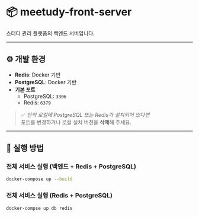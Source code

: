 # 📦 meetudy-front-server

스터디 관리 플랫폼의 백엔드 서버입니다.

---

## ⚙️ 개발 환경

- **Redis**: Docker 기반  
- **PostgreSQL**: Docker 기반  
- **기본 포트**
  - PostgreSQL: `3306`
  - Redis: `6379`

> ✅ *만약 로컬에 PostgreSQL 또는 Redis가 설치되어 있다면*  
> 포트를 변경하거나 로컬 설치 버전을 **삭제**해 주세요.

---

## 🚀 실행 방법

### 전체 서비스 실행 (백엔드 + Redis + PostgreSQL)

```bash
docker-compose up --build
```

### 전체 서비스 실행 (Redis + PostgreSQL)

```bash
docker-compse up db redis
```
